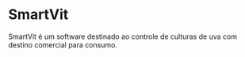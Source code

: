 # SmartVit
SmartVit é um software destinado ao controle de culturas de uva com destino comercial para consumo.
